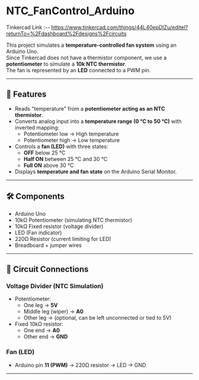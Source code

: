 # NTC_FanControl_Arduino

Tinkercad Link :-- https://www.tinkercad.com/things/44L40epDIZu/editel?returnTo=%2Fdashboard%2Fdesigns%2Fcircuits

This project simulates a **temperature-controlled fan system** using an Arduino Uno.  
Since Tinkercad does not have a thermistor component, we use a **potentiometer** to simulate a **10k NTC thermistor**.  
The fan is represented by an **LED** connected to a PWM pin.

---

## 📌 Features
- Reads "temperature" from a **potentiometer acting as an NTC thermistor**.
- Converts analog input into a **temperature range (0 °C to 50 °C)** with inverted mapping:
  - Potentiometer low → High temperature  
  - Potentiometer high → Low temperature  
- Controls a **fan (LED)** with three states:
  - **OFF** below 25 °C  
  - **Half ON** between 25 °C and 30 °C  
  - **Full ON** above 30 °C  
- Displays **temperature and fan state** on the Arduino Serial Monitor.

---

## 🛠️ Components
- Arduino Uno  
- 10kΩ Potentiometer (simulating NTC thermistor)  
- 10kΩ Fixed resistor (voltage divider)  
- LED (Fan indicator)  
- 220Ω Resistor (current limiting for LED)  
- Breadboard + jumper wires  

---

## 🔌 Circuit Connections

### Voltage Divider (NTC Simulation)
- Potentiometer:
  - One leg → **5V**
  - Middle leg (wiper) → **A0**
  - Other leg → (optional, can be left unconnected or tied to 5V)
- Fixed 10kΩ resistor:
  - One end → **A0**
  - Other end → **GND**

### Fan (LED)
- Arduino pin **11 (PWM)** → 220Ω resistor → LED → GND

---
